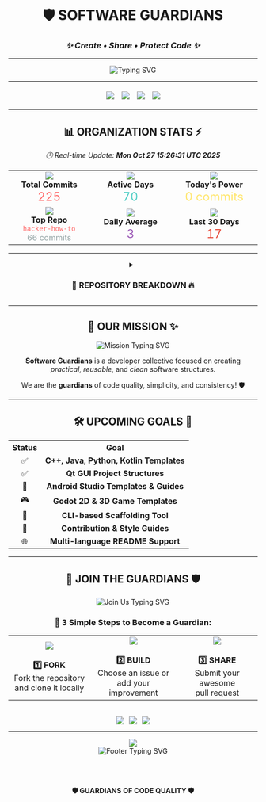<div align="center">
  
# 🛡️ **SOFTWARE GUARDIANS**
### *✨ Create • Share • Protect Code ✨*

---

<img src="https://readme-typing-svg.herokuapp.com?font=Orbitron&size=35&pause=1000&color=6A5ACD&center=true&vCenter=true&width=800&height=70&lines=Welcome+to+Software+Guardians+%F0%9F%9A%80;Code+Quality+%26+Innovation+%F0%9F%92%8E;Building+The+Future+Together+%F0%9F%8C%9F" alt="Typing SVG" />

---

<div style="display: flex; justify-content: center; gap: 15px; margin: 20px 0;">
  <img src="https://img.shields.io/github/last-commit/Software-Guardians/.github?color=FF6B6B&label=%F0%9F%94%84%20Last%20Update&style=for-the-badge&logo=github&logoColor=white&labelColor=2D3748"/>
  <img src="https://img.shields.io/badge/%E2%9A%A1%20Daily%20Activity-0%20commits-00D9FF?style=for-the-badge&labelColor=1A202C"/>
  <img src="https://img.shields.io/badge/%F0%9F%9A%80%20Monthly%20Activity-17%20commits-32CD32?style=for-the-badge&labelColor=1A202C"/>
  <img src="https://img.shields.io/badge/%F0%9F%8F%86%20Total%20Commits-225-FFD700?style=for-the-badge&labelColor=1A202C"/>
</div>

---

## 📊 **ORGANIZATION STATS** ⚡

*🕒 Real-time Update: **Mon Oct 27 15:26:31 UTC 2025***

<table align="center">
  <tr>
    <td align="center" width="200">
      <img src="https://img.icons8.com/fluency/48/000000/code.png"/>
      <br/><strong>Total Commits</strong>
      <br/><span style="font-size: 24px; color: #FF6B6B;">225</span>
    </td>
    <td align="center" width="200">
      <img src="https://img.icons8.com/fluency/48/000000/calendar.png"/>
      <br/><strong>Active Days</strong>
      <br/><span style="font-size: 24px; color: #4ECDC4;">70</span>
    </td>
    <td align="center" width="200">
      <img src="https://img.icons8.com/fluency/48/000000/lightning-bolt.png"/>
      <br/><strong>Today's Power</strong>
      <br/><span style="font-size: 24px; color: #FFE66D;">0 commits</span>
    </td>
  </tr>
  <tr>
    <td align="center">
      <img src="https://img.icons8.com/fluency/48/000000/trophy.png"/>
      <br/><strong>Top Repo</strong>
      <br/><code style="color: #FF6B6B;">hacker-how-to</code>
      <br/><span style="color: #95A5A6;">66 commits</span>
    </td>
    <td align="center">
      <img src="https://img.icons8.com/fluency/48/000000/graph.png"/>
      <br/><strong>Daily Average</strong>
      <br/><span style="font-size: 24px; color: #9B59B6;">3</span>
    </td>
    <td align="center">
      <img src="https://img.icons8.com/fluency/48/000000/rocket.png"/>
      <br/><strong>Last 30 Days</strong>
      <br/><span style="font-size: 24px; color: #E74C3C;">17</span>
    </td>
  </tr>
</table>

---

<details>
<summary align="center">
  <h3>📁 <strong>REPOSITORY BREAKDOWN</strong> 🔥</h3>
</summary>

<br/>

<table align="center">
  <tr>
    <th align="center">🏗️ <strong>Repository Name</strong></th>
    <th align="center">📊 <strong>Commits</strong></th>
    <th align="center">🌟 <strong>Status</strong></th>
  </tr>  <tr>
    <td align="center"><code>hacker-how-to</code></td>
    <td align="center"><img src="https://img.shields.io/badge/66-FF6B6B?style=for-the-badge"/></td>
    <td align="center">🔥 <strong>HOT</strong></td>
  </tr>
  <tr>
    <td align="center"><code>Android-Studio-Vocabulary-Save-and-Study-App-Template</code></td>
    <td align="center"><img src="https://img.shields.io/badge/20-4ECDC4?style=for-the-badge"/></td>
    <td align="center">📱 <strong>MOBILE</strong></td>
  </tr>
  <tr>
    <td align="center"><code>Godot-Third-Person-First-Game</code></td>
    <td align="center"><img src="https://img.shields.io/badge/16-FFE66D?style=for-the-badge"/></td>
    <td align="center">🎮 <strong>GAME</strong></td>
  </tr>
  <tr>
    <td align="center"><code>Readme.md-File-Creator-With-AI-Python</code></td>
    <td align="center"><img src="https://img.shields.io/badge/15-9B59B6?style=for-the-badge"/></td>
    <td align="center">🐍 <strong>PYTHON</strong></td>
  </tr>
  <tr>
    <td align="center"><code>Sorting_Algorithms</code></td>
    <td align="center"><img src="https://img.shields.io/badge/11-E74C3C?style=for-the-badge"/></td>
    <td align="center">⚡ <strong>ACTIVE</strong></td>
  </tr>
  <tr>
    <td align="center"><code>Sample-Software-Technology-Standards</code></td>
    <td align="center"><img src="https://img.shields.io/badge/10-F39C12?style=for-the-badge"/></td>
    <td align="center">⚡ <strong>ACTIVE</strong></td>
  </tr>
  <tr>
    <td align="center"><code>notepad_basic_in_QT_Framework</code></td>
    <td align="center"><img src="https://img.shields.io/badge/8-1ABC9C?style=for-the-badge"/></td>
    <td align="center">🛠️ <strong>TOOL</strong></td>
  </tr>
  <tr>
    <td align="center"><code>CalculatorAppinAndroidwithKotlin</code></td>
    <td align="center"><img src="https://img.shields.io/badge/6-3498DB?style=for-the-badge"/></td>
    <td align="center">📱 <strong>MOBILE</strong></td>
  </tr>
  <tr>
    <td align="center"><code>Python-Basic-Template-3</code></td>
    <td align="center"><img src="https://img.shields.io/badge/6-E67E22?style=for-the-badge"/></td>
    <td align="center">🐍 <strong>PYTHON</strong></td>
  </tr>
  <tr>
    <td align="center"><code>FoodDeliveryAppKotlinAssignment</code></td>
    <td align="center"><img src="https://img.shields.io/badge/6-8E44AD?style=for-the-badge"/></td>
    <td align="center">📱 <strong>MOBILE</strong></td>
  </tr>
  <tr>
    <td align="center"><code>Godot-MultiUser-Image-Share-Template</code></td>
    <td align="center"><img src="https://img.shields.io/badge/5-27AE60?style=for-the-badge"/></td>
    <td align="center">🎮 <strong>GAME</strong></td>
  </tr>
  <tr>
    <td align="center"><code>Object_Detection_With_Color_GUI</code></td>
    <td align="center"><img src="https://img.shields.io/badge/5-D35400?style=for-the-badge"/></td>
    <td align="center">⚡ <strong>ACTIVE</strong></td>
  </tr>
  <tr>
    <td align="center"><code>AndroidJetpackComposeRetrofitPhotoViewer</code></td>
    <td align="center"><img src="https://img.shields.io/badge/4-2ECC71?style=for-the-badge"/></td>
    <td align="center">📱 <strong>MOBILE</strong></td>
  </tr>
  <tr>
    <td align="center"><code>Python-Basic-Template-1</code></td>
    <td align="center"><img src="https://img.shields.io/badge/4-FF6B6B?style=for-the-badge"/></td>
    <td align="center">🐍 <strong>PYTHON</strong></td>
  </tr>
  <tr>
    <td align="center"><code>Godot-Best-Free-Beginner-Sources</code></td>
    <td align="center"><img src="https://img.shields.io/badge/4-4ECDC4?style=for-the-badge"/></td>
    <td align="center">🎮 <strong>GAME</strong></td>
  </tr>
  <tr>
    <td align="center"><code>ZihinDefteriApp</code></td>
    <td align="center"><img src="https://img.shields.io/badge/4-FFE66D?style=for-the-badge"/></td>
    <td align="center">📱 <strong>APP</strong></td>
  </tr>
  <tr>
    <td align="center"><code>Godot-Third-Person-Controller-First-Template</code></td>
    <td align="center"><img src="https://img.shields.io/badge/3-9B59B6?style=for-the-badge"/></td>
    <td align="center">🎮 <strong>GAME</strong></td>
  </tr>
  <tr>
    <td align="center"><code>GenymotionLinuxInstallScript</code></td>
    <td align="center"><img src="https://img.shields.io/badge/3-E74C3C?style=for-the-badge"/></td>
    <td align="center">⚡ <strong>ACTIVE</strong></td>
  </tr>
  <tr>
    <td align="center"><code>Python-Basic-Template-4</code></td>
    <td align="center"><img src="https://img.shields.io/badge/3-F39C12?style=for-the-badge"/></td>
    <td align="center">🐍 <strong>PYTHON</strong></td>
  </tr>
  <tr>
    <td align="center"><code>C-programming-language-Lesson-1</code></td>
    <td align="center"><img src="https://img.shields.io/badge/3-1ABC9C?style=for-the-badge"/></td>
    <td align="center">⚡ <strong>ACTIVE</strong></td>
  </tr>
  <tr>
    <td align="center"><code>NotebookApplication</code></td>
    <td align="center"><img src="https://img.shields.io/badge/2-3498DB?style=for-the-badge"/></td>
    <td align="center">📱 <strong>APP</strong></td>
  </tr>
  <tr>
    <td align="center"><code>ExpenseTrackingApp</code></td>
    <td align="center"><img src="https://img.shields.io/badge/2-E67E22?style=for-the-badge"/></td>
    <td align="center">📱 <strong>APP</strong></td>
  </tr>
  <tr>
    <td align="center"><code>Python-Final-Project</code></td>
    <td align="center"><img src="https://img.shields.io/badge/2-8E44AD?style=for-the-badge"/></td>
    <td align="center">🐍 <strong>PYTHON</strong></td>
  </tr>
  <tr>
    <td align="center"><code>DummyJsonPhotoAPITest</code></td>
    <td align="center"><img src="https://img.shields.io/badge/2-27AE60?style=for-the-badge"/></td>
    <td align="center">⚡ <strong>ACTIVE</strong></td>
  </tr>
  <tr>
    <td align="center"><code>FirebaseUserAuthenticationWithReactNative</code></td>
    <td align="center"><img src="https://img.shields.io/badge/2-D35400?style=for-the-badge"/></td>
    <td align="center">⚡ <strong>ACTIVE</strong></td>
  </tr>
  <tr>
    <td align="center"><code>Simple-Godot-Multiplayer-Chat</code></td>
    <td align="center"><img src="https://img.shields.io/badge/2-2ECC71?style=for-the-badge"/></td>
    <td align="center">🎮 <strong>GAME</strong></td>
  </tr>
  <tr>
    <td align="center"><code>Docker-Usefully-Commands</code></td>
    <td align="center"><img src="https://img.shields.io/badge/2-FF6B6B?style=for-the-badge"/></td>
    <td align="center">⚡ <strong>ACTIVE</strong></td>
  </tr>
  <tr>
    <td align="center"><code>KPSS-Practice-Worksheet-Example</code></td>
    <td align="center"><img src="https://img.shields.io/badge/2-4ECDC4?style=for-the-badge"/></td>
    <td align="center">⚡ <strong>ACTIVE</strong></td>
  </tr>
  <tr>
    <td align="center"><code>Python-Basic-Template-2</code></td>
    <td align="center"><img src="https://img.shields.io/badge/2-FFE66D?style=for-the-badge"/></td>
    <td align="center">🐍 <strong>PYTHON</strong></td>
  </tr>
  <tr>
    <td align="center"><code>Chatbot</code></td>
    <td align="center"><img src="https://img.shields.io/badge/2-9B59B6?style=for-the-badge"/></td>
    <td align="center">💬 <strong>CHAT</strong></td>
  </tr>
  <tr>
    <td align="center"><code>Dataset_Scripts</code></td>
    <td align="center"><img src="https://img.shields.io/badge/1-E74C3C?style=for-the-badge"/></td>
    <td align="center">⚡ <strong>ACTIVE</strong></td>
  </tr>
  <tr>
    <td align="center"><code>Search_Algorithms_Visualizer</code></td>
    <td align="center"><img src="https://img.shields.io/badge/1-F39C12?style=for-the-badge"/></td>
    <td align="center">⚡ <strong>ACTIVE</strong></td>
  </tr>
  <tr>
    <td align="center"><code>IMDB_Sentiment_Analysis_NLP</code></td>
    <td align="center"><img src="https://img.shields.io/badge/1-1ABC9C?style=for-the-badge"/></td>
    <td align="center">⚡ <strong>ACTIVE</strong></td>
  </tr>
</table>

</details>

---

## 🎯 **OUR MISSION** ✨

<img src="https://readme-typing-svg.herokuapp.com?font=Roboto&size=22&pause=1500&color=4ECDC4&center=true&vCenter=true&width=800&lines=Creating+Practical+%26+Reusable+Software+%F0%9F%92%8E;Prioritizing+Code+Quality+%26+Simplicity+%F0%9F%9A%80;Building+Consistent+Tools+%26+Templates+%E2%9C%A8" alt="Mission Typing SVG" />

**Software Guardians** is a developer collective focused on creating  
*practical*, *reusable*, and *clean* software structures.

We are the **guardians** of code quality, simplicity, and consistency! 🛡️

---

## 🛠️ **UPCOMING GOALS** 🚀

<table align="center">
  <tr>
    <th align="center">Status</th>
    <th align="center">Goal</th>
  </tr>
  <tr>
    <td align="center">✅</td>
    <td align="center"><strong>C++, Java, Python, Kotlin Templates</strong></td>
  </tr>
  <tr>
    <td align="center">✅</td>
    <td align="center"><strong>Qt GUI Project Structures</strong></td>
  </tr>
  <tr>
    <td align="center">📱</td>
    <td align="center"><strong>Android Studio Templates & Guides</strong></td>
  </tr>
  <tr>
    <td align="center">🎮</td>
    <td align="center"><strong>Godot 2D & 3D Game Templates</strong></td>
  </tr>
  <tr>
    <td align="center">🔧</td>
    <td align="center"><strong>CLI-based Scaffolding Tool</strong></td>
  </tr>
  <tr>
    <td align="center">📐</td>
    <td align="center"><strong>Contribution & Style Guides</strong></td>
  </tr>
  <tr>
    <td align="center">🌐</td>
    <td align="center"><strong>Multi-language README Support</strong></td>
  </tr>
</table>

---

## 🤝 **JOIN THE GUARDIANS** 🛡️

<img src="https://readme-typing-svg.herokuapp.com?font=Orbitron&size=28&pause=2000&color=FF6B6B&center=true&vCenter=true&width=600&lines=We+Welcome+All+Developers!+%F0%9F%91%A9%E2%80%8D%F0%9F%92%BB;From+Beginners+to+Experts+%F0%9F%92%AA;Join+Our+Mission!+%F0%9F%9A%80" alt="Join Us Typing SVG" />

<br/>

### 🌟 **3 Simple Steps to Become a Guardian:**

<table align="center">
  <tr>
    <td align="center" width="200">
      <img src="https://img.icons8.com/fluency/64/000000/code-fork.png"/>
      <br/><br/>
      <strong>1️⃣ FORK</strong>
      <br/>Fork the repository
      <br/>and clone it locally
    </td>
    <td align="center" width="200">
      <img src="https://img.icons8.com/fluency/64/000000/wrench.png"/>
      <br/><br/>
      <strong>2️⃣ BUILD</strong>
      <br/>Choose an issue or
      <br/>add your improvement
    </td>
    <td align="center" width="200">
      <img src="https://img.icons8.com/fluency/64/000000/pull-request.png"/>
      <br/><br/>
      <strong>3️⃣ SHARE</strong>
      <br/>Submit your awesome
      <br/>pull request
    </td>
  </tr>
</table>

<br/>

<div style="display: flex; justify-content: center; gap: 10px;">
  <img src="https://img.shields.io/badge/%F0%9F%94%A5%20Contributors-Welcome-FF6B6B?style=for-the-badge&logo=github"/>
  <img src="https://img.shields.io/badge/%F0%9F%92%A1%20Ideas-Appreciated-4ECDC4?style=for-the-badge&logo=lightbulb"/>
  <img src="https://img.shields.io/badge/%F0%9F%9A%80%20Innovation-Encouraged-FFE66D?style=for-the-badge&logo=rocket"/>
</div>

---

<img src="https://capsule-render.vercel.app/api?type=waving&color=gradient&customColorList=6,11,20&height=100&section=footer&text=&fontSize=40&fontAlignY=65&desc=&descAlignY=51&descAlign=62"/>

<br/>

<img src="https://readme-typing-svg.herokuapp.com?font=Orbitron&size=30&pause=3000&color=6A5ACD&center=true&vCenter=true&width=800&lines=We+don't+just+write+code...+%F0%9F%92%BB;We+build+strong+foundations!+%F0%9F%8F%97%EF%B8%8F;Welcome+to+the+future+of+coding!+%F0%9F%9A%80" alt="Footer Typing SVG" />

<br/><br/>

**🛡️ GUARDIANS OF CODE QUALITY 🛡️**

</div>
